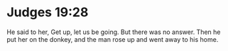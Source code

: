 # Judges 19:28

He said to her, Get up, let us be going. But there was no answer. Then he put her on the donkey, and the man rose up and went away to his home.
